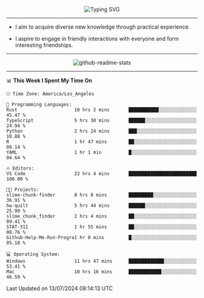 <p align="center">
  <img src="https://readme-typing-svg.demolab.com?font=Fira+Code&weight=500&size=32&duration=2500&pause=1600&center=true&vCenter=true&random=false&width=1024&height=64&lines=Hi+there+%F0%9F%91%8B;I'm+delighted+you+could+make+it+here+%F0%9F%8E%89;I'm+Harry%2C+a+college+student+still+finding+my+way" alt="Typing SVG" />
</p>


---


- I aim to acquire diverse new knowledge through practical experience.

- I aspire to engage in friendly interactions with everyone and form interesting friendships.


---


<p align="center">
  <img src="https://github-readme-stats.vercel.app/api?username=Harry-Jing&show_icons=true" alt="github-readme-stats"/>
</p>


---

<!--START_SECTION:waka-->
📊 **This Week I Spent My Time On** 

```text
🕑︎ Time Zone: America/Los_Angeles

💬 Programming Languages: 
Rust                     10 hrs 2 mins       ███████████░░░░░░░░░░░░░░   45.47 % 
TypeScript               5 hrs 30 mins       ██████░░░░░░░░░░░░░░░░░░░   24.94 % 
Python                   2 hrs 24 mins       ███░░░░░░░░░░░░░░░░░░░░░░   10.88 % 
R                        1 hr 47 mins        ██░░░░░░░░░░░░░░░░░░░░░░░   08.14 % 
YAML                     1 hr 1 min          █░░░░░░░░░░░░░░░░░░░░░░░░   04.64 % 

🔥 Editors: 
VS Code                  22 hrs 4 mins       █████████████████████████   100.00 % 

🐱‍💻 Projects: 
slime-chunk-finder       8 hrs 8 mins        █████████░░░░░░░░░░░░░░░░   36.91 % 
hw-quilt                 5 hrs 44 mins       ██████░░░░░░░░░░░░░░░░░░░   25.99 % 
slime_chunk_finder       2 hrs 4 mins        ██░░░░░░░░░░░░░░░░░░░░░░░   09.41 % 
STAT-311                 1 hr 55 mins        ██░░░░░░░░░░░░░░░░░░░░░░░   08.76 % 
Github-Help-Me-Run-Progra1 hr 8 mins         █░░░░░░░░░░░░░░░░░░░░░░░░   05.18 % 

💻 Operating System: 
Windows                  11 hrs 47 mins      █████████████░░░░░░░░░░░░   53.41 % 
Mac                      10 hrs 16 mins      ████████████░░░░░░░░░░░░░   46.59 % 
```


 Last Updated on 13/07/2024 08:14:13 UTC
<!--END_SECTION:waka-->
